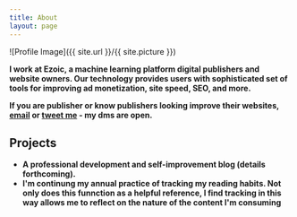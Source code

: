 ```yaml
---
title: About
layout: page
---
```


![Profile Image]({{ site.url }}/{{ site.picture }})

<p> <b>I work at Ezoic, a machine learning platform digital publishers and website owners. Our technology provides users with sophisticated set of tools for improving ad monetization, site speed, SEO, and more.</b></p>

<p><b> If you are publisher or know publishers looking improve their websites, <a href="mailto:me@mark-purvis.com">email</a> or <a href="https://www.twitter.com/markprvs/">tweet me</a> - my dms are open.


<h2>Projects</h2>

<ul>
	<li>A professional development and self-improvement blog (details forthcoming).</li>
	<li>I'm continung my annual practice of tracking my reading habits. Not only does this funnction as a helpful reference, I find tracking in this way allows me to reflect on the nature of the content I'm consuming</li>
</ul>